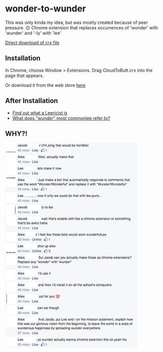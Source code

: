 wonder-to-wunder
=============

This was only kinda my idea, but was mostly created because of peer pressure. :wink:
Chrome extension that replaces occurrences of 'wonder' with 'wunder' and '-ly' with 'lee'

[Direct download of crx file](https://github.com/jaywunder/wonder-to-wunder/blob/master/WonderToWunder.crx?raw=true)

Installation
------------

In Chrome, choose Window > Extensions.  Drag CloudToButt.crx into the page that appears.

Or download it from the web store [here](https://chrome.google.com/webstore/detail/wunder-to-wunder/gigcbnepmgiodbflkafdejclahikdiok
)

After Installation
------------------

 * [Find out what a Leericist is](http://en.wikipedia.org/wiki/Lyricist)
 * [What does "wunder" most commonlee refer to?](http://en.wikipedia.org/wiki/Wonder)

WHY?!
-----
![](https://raw.githubusercontent.com/jaywunder/wonder-to-wunder/master/Screen%20Shot%202015-05-10%20at%208.27.29%20PM.png)
